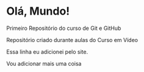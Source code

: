 # Olá, Mundo!

 Primeiro Repositório do curso de Git e GitHub

Repositório criado durante aulas do Curso em Vídeo

Essa linha eu adicionei pelo site.

Vou adicionar mais uma coisa 
